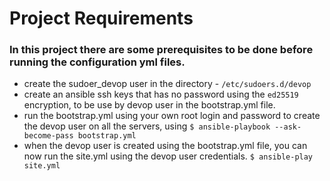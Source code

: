 # Project Requirements #

### In this project there are some prerequisites to be done before running the configuration yml files. ###

- create the sudoer_devop user in the directory - `/etc/sudoers.d/devop`
- create an ansible ssh keys that has no password using the `ed25519` encryption, to be use by devop user in the bootstrap.yml file.
- run the bootstrap.yml using your own root login and password to create the devop user on all the servers, using `$ ansible-playbook --ask-become-pass bootstrap.yml`
- when the devop user is created using the bootstrap.yml file, you can now run the site.yml using the devop user credentials. `$ ansible-play site.yml`